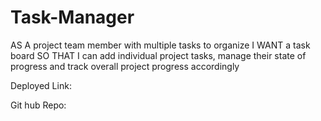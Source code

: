 # Task-Manager

AS A project team member with multiple tasks to organize
I WANT a task board 
SO THAT I can add individual project tasks, manage their state of progress and track overall project progress accordingly

Deployed Link:


Git hub Repo:

